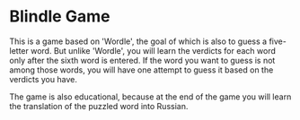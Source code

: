 # Blindle Game

This is a game based on 'Wordle', the goal of which is also to guess a five-letter word. 
But unlike 'Wordle', you will learn the verdicts for each word only after the sixth word is entered. 
If the word you want to guess is not among those words, you will have one attempt to guess it based on the verdicts you have.

The game is also educational, because at the end of the game you will learn the translation of the puzzled word into Russian.
